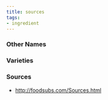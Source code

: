```yaml
---
title: sources
tags:
- ingredient
---
```



### Other Names


### Varieties


### Sources
* http://foodsubs.com/Sources.html
